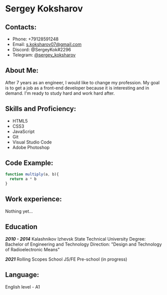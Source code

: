 # Sergey Koksharov

## Contacts:

* Phone: +79128591248
* Email: s.koksharov07@gmail.com
* Discord: @SergeyKok#2296
* Telegram: [@sergey_koksharov](https://t.me/sergey_koksharov "link telegram")

## About Me:
After 7 years as an engineer, I would like to change my profession. My goal is to get a job as a front-end developer because it is interesting and in demand. I'm ready to study hard and work hard after.

## Skills and Proficiency:

* HTML5
* CSS3
* JavaScript
* Git
* Visual Studio Code
* Adobe Photoshop

## Code Example:

```JavaScript
function multiply(a, b){
  return a * b
}
```

## Work experience:

Nothing yet…

## Education

**_2010 - 2014_**
Kalashnikov Izhevsk State Technical University
Degree: Bachelor of Engineering and Technology
Direction: "Design and Technology of Radioelectronic Means"

**_2021_**
Rolling Scopes School
JS/FE Pre-school (in progress)

## Language:

English level - A1
